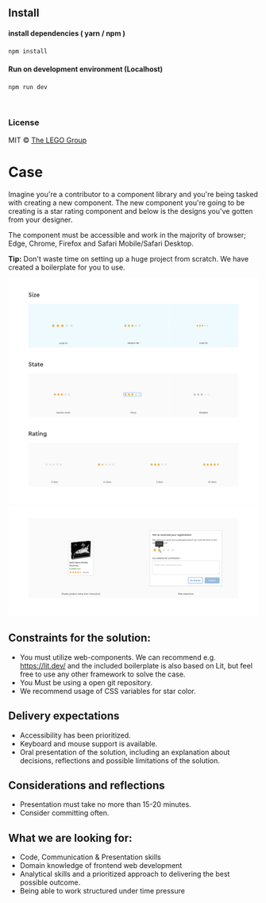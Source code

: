 ## Install

#### install dependencies ( yarn / npm )

```sh
npm install
```

#### Run on development environment (Localhost)

```sh
npm run dev
```

<br />

### License

MIT © [The LEGO Group](https://github.com/Webbanditten/interview-case)

# Case
Imagine you're a contributor to a component library and you're being tasked with creating a new component. 
The new component you're going to be creating is a star rating component and below is the designs you've gotten from your designer. 

The component must be accessible and work in the majority of browser; Edge, Chrome, Firefox and Safari Mobile/Safari Desktop. 

**Tip:** Don't waste time on setting up a huge project from scratch. We have created a boilerplate for you to use. 

![](src/img/star-rating-component.png)
![](src/img/star-rating-component-w.png)
## Constraints for the solution:
* You must utilize web-components. We can recommend e.g. https://lit.dev/ and the included boilerplate is also based on Lit, but feel free to use any other framework to solve the case.
* You Must be using a open git repository. 
* We recommend usage of CSS variables for star color.

## Delivery expectations
* Accessibility has been prioritized.
* Keyboard and mouse support is available.
* Oral presentation of the solution, including an explanation about decisions, reflections and possible limitations of the solution.

## Considerations and reflections
* Presentation must take no more than 15-20 minutes.
* Consider committing often.

## What we are looking for:
* Code, Communication & Presentation skills
* Domain knowledge of frontend web development
* Analytical skills and a prioritized approach to delivering the best possible outcome.
* Being able to work structured under time pressure



